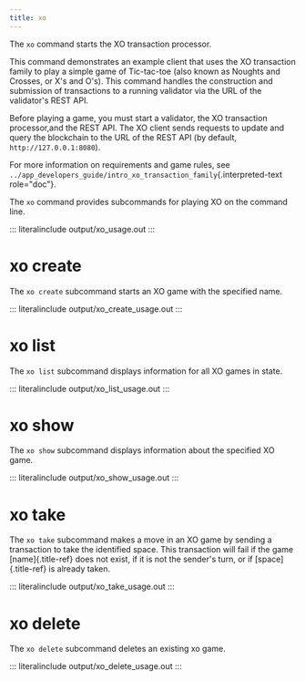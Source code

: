 ```yaml
---
title: xo
---
```


The `xo` command starts the XO transaction processor.

This command demonstrates an example client that uses the XO transaction
family to play a simple game of Tic-tac-toe (also known as Noughts and
Crosses, or X\'s and O\'s). This command handles the construction and
submission of transactions to a running validator via the URL of the
validator\'s REST API.

Before playing a game, you must start a validator, the XO transaction
processor,and the REST API. The XO client sends requests to update and
query the blockchain to the URL of the REST API (by default,
`http://127.0.0.1:8080`).

For more information on requirements and game rules, see
`../app_developers_guide/intro_xo_transaction_family`{.interpreted-text
role="doc"}.

The `xo` command provides subcommands for playing XO on the command
line.

::: literalinclude
output/xo_usage.out
:::

# xo create

<!--
     Copyright 2017 Intel Corporation

     Licensed under the Apache License, Version 2.0 (the "License");
     you may not use this file except in compliance with the License.
     You may obtain a copy of the License at

         http://www.apache.org/licenses/LICENSE-2.0

     Unless required by applicable law or agreed to in writing, software
     distributed under the License is distributed on an "AS IS" BASIS,
     WITHOUT WARRANTIES OR CONDITIONS OF ANY KIND, either express or implied.
     See the License for the specific language governing permissions and
     limitations under the License.

  Licensed under Creative Commons Attribution 4.0 International License
  https://creativecommons.org/licenses/by/4.0/
-->

The `xo create` subcommand starts an XO game with the specified name.

::: literalinclude
output/xo_create_usage.out
:::

# xo list

The `xo list` subcommand displays information for all XO games in state.

::: literalinclude
output/xo_list_usage.out
:::

# xo show

The `xo show` subcommand displays information about the specified XO
game.

::: literalinclude
output/xo_show_usage.out
:::

# xo take

The `xo take` subcommand makes a move in an XO game by sending a
transaction to take the identified space. This transaction will fail if
the game [name]{.title-ref} does not exist, if it is not the sender's
turn, or if [space]{.title-ref} is already taken.

::: literalinclude
output/xo_take_usage.out
:::

# xo delete

The `xo delete` subcommand deletes an existing xo game.

::: literalinclude
output/xo_delete_usage.out
:::
